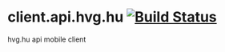 client.api.hvg.hu [![Build Status](https://travis-ci.org/richardkundl/client.api.hvg.hu.png?branch=master)](https://travis-ci.org/richardkundl/client.api.hvg.hu)
=================

hvg.hu api mobile client
